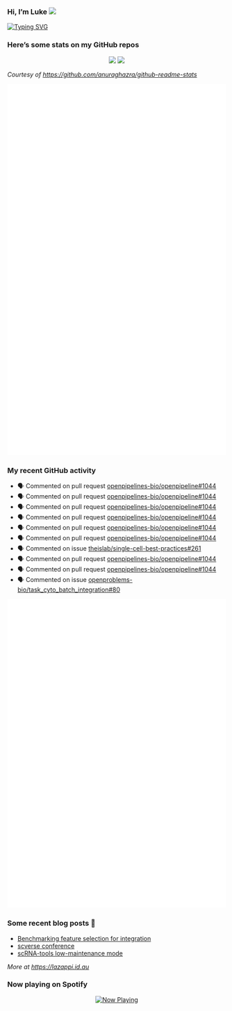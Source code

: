 
<!-- README.md is generated from README.Rmd. Please edit that file -->

### Hi, I’m Luke <img src="https://raw.githubusercontent.com/MartinHeinz/MartinHeinz/master/wave.gif" width="30px">

<!-- Customise this at https://readme-typing-svg.demolab.com -->

[![Typing
SVG](https://readme-typing-svg.demolab.com?font=Fira+Code&duration=3000&pause=200&color=9D24F7&center=true&random=true&width=435&lines=Data+scientist;Bioinformatician;Package+developer;Workflow+engineer)](https://git.io/typing-svg)

<!--
**lazappi/lazappi** is a ✨ _special_ ✨ repository because its `README.md` (this file) appears on your GitHub profile.
&#10;Here are some ideas to get you started:
&#10;- 🔭 I’m currently working on ...
- 🌱 I’m currently learning ...
- 👯 I’m looking to collaborate on ...
- 🤔 I’m looking for help with ...
- 💬 Ask me about ...
- 📫 How to reach me: ...
- 😄 Pronouns: ...
- ⚡ Fun fact: ...
-->

### Here’s some stats on my GitHub repos

<p align="center">
<img src="https://github-readme-stats.vercel.app/api?username=lazappi&count_private=true&show_icons=true&theme=buefy&hide_title=True">
<img src="https://github-readme-stats.vercel.app/api/top-langs/?username=lazappi&hide=html&theme=buefy&layout=compact">
</p>

*Courtesy of <https://github.com/anuraghazra/github-readme-stats>*

<p align="center" style="width:100%;">
<img src="https://github.com/lazappi/lazappi/raw/main/github-intro.svg">
</p>

### My recent GitHub activity

- 🗣 Commented on pull request
  [openpipelines-bio/openpipeline#1044](https://github.com/openpipelines-bio/openpipeline#1044)
- 🗣 Commented on pull request
  [openpipelines-bio/openpipeline#1044](https://github.com/openpipelines-bio/openpipeline#1044)
- 🗣 Commented on pull request
  [openpipelines-bio/openpipeline#1044](https://github.com/openpipelines-bio/openpipeline#1044)
- 🗣 Commented on pull request
  [openpipelines-bio/openpipeline#1044](https://github.com/openpipelines-bio/openpipeline#1044)
- 🗣 Commented on pull request
  [openpipelines-bio/openpipeline#1044](https://github.com/openpipelines-bio/openpipeline#1044)
- 🗣 Commented on pull request
  [openpipelines-bio/openpipeline#1044](https://github.com/openpipelines-bio/openpipeline#1044)
- 🗣 Commented on issue
  [theislab/single-cell-best-practices#261](https://github.com/theislab/single-cell-best-practices#261)
- 🗣 Commented on pull request
  [openpipelines-bio/openpipeline#1044](https://github.com/openpipelines-bio/openpipeline#1044)
- 🗣 Commented on pull request
  [openpipelines-bio/openpipeline#1044](https://github.com/openpipelines-bio/openpipeline#1044)
- 🗣 Commented on issue
  [openproblems-bio/task_cyto_batch_integration#80](https://github.com/openproblems-bio/task_cyto_batch_integration#80)

<p align="center" style="width:100%;">
<img src="https://github.com/lazappi/lazappi/raw/main/github-status.svg">
</p>

### Some recent blog posts 📝

- [Benchmarking feature selection for
  integration](https://lazappi.id.au/posts/2025-03-15-feature-selection-benchmark/)
- [scverse
  conference](https://lazappi.id.au/posts/2024-09-15-scverse-conference/)
- [scRNA-tools low-maintenance
  mode](https://lazappi.id.au/posts/2024-03-04-scRNAtools-low-maintenance/)

*More at <https://lazappi.id.au>*

### Now playing on Spotify

<p align="center">
<a href="https://now-playing-profile.lazappi.vercel.app/now-playing?open">
<img src="https://now-playing-profile.lazappi.vercel.app/now-playing" width="256" height="64" alt="Now Playing">
</a>
</p>
